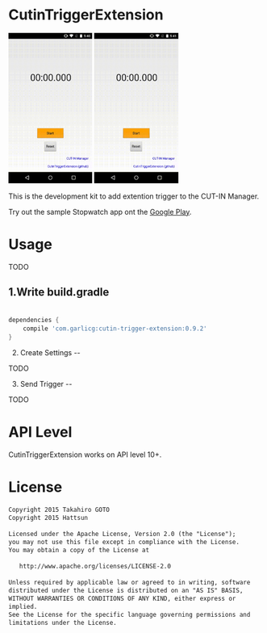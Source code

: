 # CutinTriggerExtension

<img src="../picture/anim/demo_stopwatch1.gif" width="33%"> <img src="../picture/anim/demo_stopwatch2.gif" width="33%">

This is the development kit to add extention trigger to the CUT-IN Manager.

Try out the sample Stopwatch app ont the [Google Play](https://play.google.com/store/apps/details?id=com.garlicg.sample.stopwatchtrigger).

# Usage

TODO


1.Write build.gradle
--

```groovy

dependencies {
    compile 'com.garlicg:cutin-trigger-extension:0.9.2'
}

```

2. Create Settings
--

TODO

3. Send Trigger
--

TODO



# API Level

CutinTriggerExtension works on API level 10+.


# License


    Copyright 2015 Takahiro GOTO
    Copyright 2015 Hattsun
    
    Licensed under the Apache License, Version 2.0 (the "License");
    you may not use this file except in compliance with the License.
    You may obtain a copy of the License at

       http://www.apache.org/licenses/LICENSE-2.0

    Unless required by applicable law or agreed to in writing, software
    distributed under the License is distributed on an "AS IS" BASIS,
    WITHOUT WARRANTIES OR CONDITIONS OF ANY KIND, either express or implied.
    See the License for the specific language governing permissions and
    limitations under the License.

